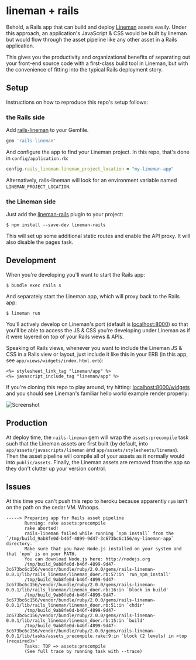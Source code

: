 # lineman + rails

Behold, a Rails app that can build and deploy [Lineman](http://linemanjs.com) assets easily. Under this
approach, an application's JavaScript & CSS would be built by lineman but would
flow through the asset pipeline like any other asset in a Rails application.

This gives you the productivity and organizational benefits of separating out your
front-end source code with a first-class build tool in Lineman, but with the convenience
of fitting into the typical Rails deployment story.

## Setup

Instructions on how to reproduce this repo's setup follows:

### the Rails side

Add [rails-lineman](https://github.com/testdouble/rails-lineman) to your Gemfile.

``` ruby
gem 'rails-lineman'
```

And configure the app to find your Lineman project. In this repo, that's done in `config/application.rb`:

``` ruby
config.rails_lineman.lineman_project_location = "my-lineman-app"
```

Alternatively, rails-lineman will look for an environment variable named `LINEMAN_PROJECT_LOCATION`.

### the Lineman side

Just add the [lineman-rails](https://github.com/testdouble/lineman-rails) plugin to your project:

```
$ npm install --save-dev lineman-rails
```

This will set up some additional static routes and enable the API proxy.
It will also disable the pages task.

## Development

When you're developing you'll want to start the Rails app:

```
$ bundle exec rails s
```

And separately start the Lineman app, which will proxy back to the Rails app:

```
$ lineman run
```

You'll actively develop on Lineman's port (default is [localhost:8000](http://localhost:8000))
so that you'll be able to access the JS & CSS you're developing under Lineman as if it were layered
on top of your Rails views & APIs.

Speaking of Rails views, whenever you want to include the Lineman JS & CSS in a Rails view or layout,
just include it like this in your ERB (in this app, see `app/views/widgets/index.html.erb`):

``` erb
<%= stylesheet_link_tag "lineman/app" %>
<%= javascript_include_tag "lineman/app" %>
```

If you're cloning this repo to play around, try hitting: [localhost:8000/widgets](http://localhost:8000/widgets)
and you should see Lineman's familiar hello world example render properly:

![Screenshot](http://f.cl.ly/items/2z32393h001w1a3S0K3f/Screen%20Shot%202013-12-21%20at%2016.01.23.png)

## Production

At deploy time, the `rails-lineman` gem will wrap the `assets:precompile` task such
that the Lineman assets are first built (by default, into
`app/assets/javascripts/lineman` and `app/assets/stylesheets/lineman`). Then the
asset pipeline will compile all of your assets as it normally would into
`public/assets`. Finally, the Lineman assets are removed from the app so they
don't clutter up your version control.

## Issues

At this time you can't push this repo to heroku because apparently `npm` isn't
on the path on the cedar VM. Whoops.

```
-----> Preparing app for Rails asset pipeline
       Running: rake assets:precompile
       rake aborted!
       rails-lineman failed while running `npm install` from the `/tmp/build_9ab8fe0d-b46f-4899-9d47-3c673bc6c156/my-lineman-app` directory.
       Make sure that you have Node.js installed on your system and that `npm` is on your PATH.
       You can download Node.js here: http://nodejs.org
       /tmp/build_9ab8fe0d-b46f-4899-9d47-3c673bc6c156/vendor/bundle/ruby/2.0.0/gems/rails-lineman-0.0.1/lib/rails_lineman/lineman_doer.rb:57:in `run_npm_install'
       /tmp/build_9ab8fe0d-b46f-4899-9d47-3c673bc6c156/vendor/bundle/ruby/2.0.0/gems/rails-lineman-0.0.1/lib/rails_lineman/lineman_doer.rb:16:in `block in build'
       /tmp/build_9ab8fe0d-b46f-4899-9d47-3c673bc6c156/vendor/bundle/ruby/2.0.0/gems/rails-lineman-0.0.1/lib/rails_lineman/lineman_doer.rb:51:in `chdir'
       /tmp/build_9ab8fe0d-b46f-4899-9d47-3c673bc6c156/vendor/bundle/ruby/2.0.0/gems/rails-lineman-0.0.1/lib/rails_lineman/lineman_doer.rb:15:in `build'
       /tmp/build_9ab8fe0d-b46f-4899-9d47-3c673bc6c156/vendor/bundle/ruby/2.0.0/gems/rails-lineman-0.0.1/lib/tasks/assets_precompile.rake:9:in `block (2 levels) in <top (required)>'
       Tasks: TOP => assets:precompile
       (See full trace by running task with --trace)
```

